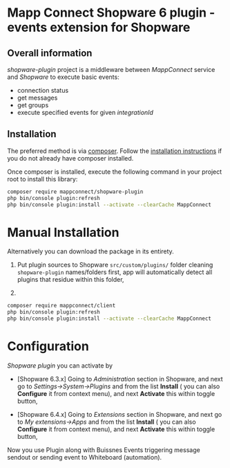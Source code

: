 # Mapp Connect Shopware 6 plugin - events extension for Shopware #

## Overall information ##

*shopware-plugin* project is a middleware between *MappConnect* service and *Shopware*
to execute basic events:

* connection status
* get messages
* get groups
* execute specified events for given *integrationId*

## Installation ##

The preferred method is via [composer](https://getcomposer.org). Follow the
[installation instructions](https://getcomposer.org/doc/00-intro.md) if you do not already have
composer installed.

Once composer is installed, execute the following command in your project root to install this library:

```bash
composer require mappconnect/shopware-plugin
php bin/console plugin:refresh
php bin/console plugin:install --activate --clearCache MappConnect
```

# Manual Installation

Alternatively you can download the package in its entirety.
1. Put plugin sources to Shopware `src/custom/plugins/` folder cleaning `shopware-plugin` names/folders first, app will automatically detect all plugins that residue within this folder,

2.
```bash
composer require mappconnect/client
php bin/console plugin:refresh
php bin/console plugin:install --activate --clearCache MappConnect
```
# Configuration

*Shopware plugin* you can activate by

* [Shopware 6.3.x] Going to *Administration* section in Shopware, and next go to *Settings->System->Plugins* and from the list **Install** ( you can also **Configure** it from context menu), and next **Activate** this within toggle button,

* [Shopware 6.4.x] Going to *Extensions* section in Shopware, and next go to *My extensions->Apps* and from the list **Install** ( you can also **Configure** it from context menu), and next **Activate** this within toggle button,

Now you use Plugin along with Buissnes Events triggering message sendout or sending event to Whiteboard (automation).

